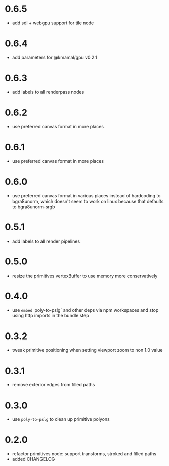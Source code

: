 # 0.6.5
* add sdl + webgpu support for tile node


# 0.6.4
* add parameters for @kmamal/gpu v0.2.1


# 0.6.3
* add labels to all renderpass nodes


# 0.6.2
* use preferred canvas format in more places


# 0.6.1
* use preferred canvas format in more places


# 0.6.0
* use preferred canvas format in various places instead of hardcoding to bgra8unorm, which doesn't seem to work on linux
  because that defaults to bgra8unorm-srgb


# 0.5.1
* add labels to all render pipelines

# 0.5.0
* resize the primitives vertexBuffer to use memory more conservatively


# 0.4.0
* use `embed `poly-to-pslg` and other deps via npm workspaces and stop using http imports in the bundle step


# 0.3.2
* tweak primitive positioning when setting viewport zoom to non 1.0 value


# 0.3.1
* remove exterior edges from filled paths


# 0.3.0
* use `poly-to-pslg` to clean up primitive polyons


# 0.2.0
* refactor primitives node: support transforms, stroked and filled paths
* added CHANGELOG
